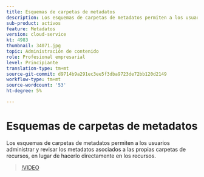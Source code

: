 ```yaml
---
title: Esquemas de carpetas de metadatos
description: Los esquemas de carpetas de metadatos permiten a los usuarios administrar y revisar los metadatos asociados a las propias carpetas de recursos, en lugar de hacerlo directamente en los recursos.
sub-product: activos
feature: Metadatos
version: cloud-service
kt: 4983
thumbnail: 34071.jpg
topic: Administración de contenido
role: Profesional empresarial
level: Principiante
translation-type: tm+mt
source-git-commit: d9714b9a291ec3ee5f3dba9723de72bb120d2149
workflow-type: tm+mt
source-wordcount: '53'
ht-degree: 5%

---
```



# Esquemas de carpetas de metadatos

Los esquemas de carpetas de metadatos permiten a los usuarios administrar y revisar los metadatos asociados a las propias carpetas de recursos, en lugar de hacerlo directamente en los recursos.

>[!VIDEO](https://video.tv.adobe.com/v/34071/?quality=12&learn=on&hidetitle=true)
